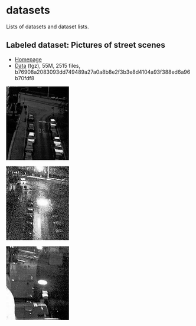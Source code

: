 # datasets

Lists of datasets and dataset lists.

## Labeled dataset: Pictures of street scenes

* [Homepage](https://www.informatik.uni-augsburg.de/de/lehrstuehle/dbis/db/alumni/mandl/downloads/)
* [Data](https://www.informatik.uni-augsburg.de/de/lehrstuehle/dbis/db/alumni/mandl/downloads/webcam_streetscene.tgz) (tgz), 55M, 2515 files, b76908a2083093dd749489a27a0a8b8e2f3b3e8d4104a93f388ed6a96b70fdf8

![](examples/webcam/thr_nbg-street_0470+15-44-24.png)

![](examples/webcam/xxx_nbg-street_0579+19-4-33.png)

![](examples/webcam/zzz_nbg-street_0475+17-20-42.png)
